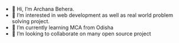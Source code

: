 - 👋 Hi, I’m Archana Behera.
- 👀 I’m interested in web development as well as real world problem solving project.
- 🌱 I’m currently learning MCA from Odisha
- 💞️ I’m looking to collaborate on many open source project

<!---
archanabh124/archanabh124 is a ✨ special ✨ repository because its `README.md` (this file) appears on your GitHub profile.
You can click the Preview link to take a look at your changes.
--->
